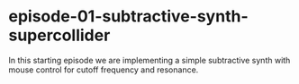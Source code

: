 # episode-01-subtractive-synth-supercollider

In this starting episode we are implementing a simple subtractive synth with mouse control for cutoff frequency and resonance.
